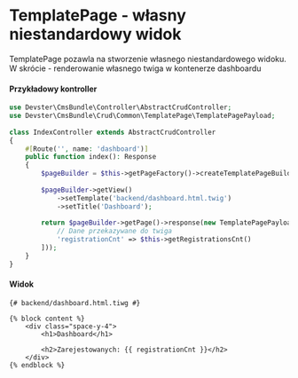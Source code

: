 # TemplatePage - własny niestandardowy widok

TemplatePage pozawla na stworzenie własnego niestandardowego widoku. W skrócie - renderowanie własnego twiga w kontenerze dashboardu

#### Przykładowy kontroller
```php  
use Devster\CmsBundle\Controller\AbstractCrudController;
use Devster\CmsBundle\Crud\Common\TemplatePage\TemplatePagePayload;
  
class IndexController extends AbstractCrudController  
{
    #[Route('', name: 'dashboard')]  
    public function index(): Response  
    {  
        $pageBuilder = $this->getPageFactory()->createTemplatePageBuilder();  
  
        $pageBuilder->getView()  
            ->setTemplate('backend/dashboard.html.twig')  
            ->setTitle('Dashboard');  
  
        return $pageBuilder->getPage()->response(new TemplatePagePayload([
            // Dane przekazywane do twiga
            'registrationCnt' => $this->getRegistrationsCnt()
        ]));  
    }
}
```

#### Widok
```twig
{# backend/dashboard.html.tiwg #}

{% block content %}  
    <div class="space-y-4">  
        <h1>Dashboard</h1>

        <h2>Zarejestowanych: {{ registrationCnt }}</h2>
    </div>
{% endblock %}
```